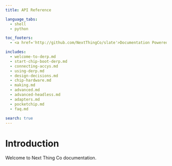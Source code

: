 ```yaml
---
title: API Reference

language_tabs:
  - shell
  - python

toc_footers:
  - <a href='http://github.com/NextThingCo/slate'>Documentation Powered by Slate</a>

includes:
  - welcome-to-derp.md
  - start-chip-boot-derp.md
  - connecting-accys.md
  - using-derp.md
  - design-decisions.md
  - chip-hardware.md
  - making.md
  - advanced.md
  - advanced-headless.md
  - adapters.md
  - pocketchip.md
  - faq.md
  
search: true
---
```


# Introduction
Welcome to Next Thing Co documentation.
